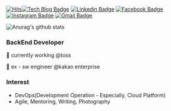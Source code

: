 [![Hits](https://hits.seeyoufarm.com/api/count/incr/badge.svg?url=https%3A%2F%2Fgithub.com%2Fooeunz%2Fhit-counter)](https://hits.seeyoufarm.com)[![Tech Blog Badge](https://img.shields.io/badge/-Tech%20blog-black?style=flat-square&logo=github&link=https://ooeunz.tistory.com/)](https://ooeunz.tistory.com/)
[![Linkedin Badge](https://img.shields.io/badge/-LinkedIn-blue?style=flat-square&logo=Linkedin&logoColor=white&link=https://www.linkedin.com/in/noah-ooeunz/)](https://www.linkedin.com/in/noah-ooeunz/)
[![Facebook Badge](https://img.shields.io/badge/facebook-1877f2?style=flat-square&logo=facebook&logoColor=white&link=https://www.facebook.com/noah.ooeunz)](https://www.facebook.com/noah.ooeunz)
[![Instagram Badge](https://img.shields.io/badge/-Instagram-dd2a7b?style=flat-square&logo=instagram&logoColor=white&link=https://www.instagram.com/ooeunz/)](https://www.instagram.com/ooeunz/) 
[![Gmail Badge](https://img.shields.io/badge/Gmail-d14836?style=flat-square&logo=Gmail&logoColor=white&link=mailto:yuns994@gmail.com)](mailto:yuns994@gmail.com)

![Anurag's github stats](https://github-readme-stats.vercel.app/api?username=ooeunz&show_icons=true)

### BackEnd Developer
🥯 currently working @toss

🥨 ex - sw engineer @kakao enterprise

### Interest
- DevOps(Development Operation - Especially, Cloud Platform)
- Agile, Mentoring, Writing, Photography

<div align=center>
</div>
